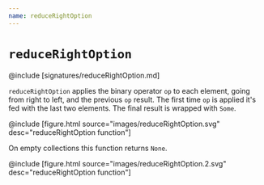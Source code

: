 ```yaml
---
name: reduceRightOption
---
```


# `reduceRightOption`

@include [signatures/reduceRightOption.md]

`reduceRightOption` applies the binary operator `op` to each element, going from right to left, and the previous `op` result.
The first time `op` is applied it's fed with the last two elements.
The final result is wrapped with `Some`.

@include [figure.html source="images/reduceRightOption.svg" desc="reduceRightOption function"]

On empty collections this function returns `None`.

@include [figure.html source="images/reduceRightOption.2.svg" desc="reduceRightOption function"]
